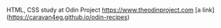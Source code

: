 HTML, CSS study at Odin Project https://www.theodinproject.com
[a link] (https://caravan4eg.github.io/odin-recipes)